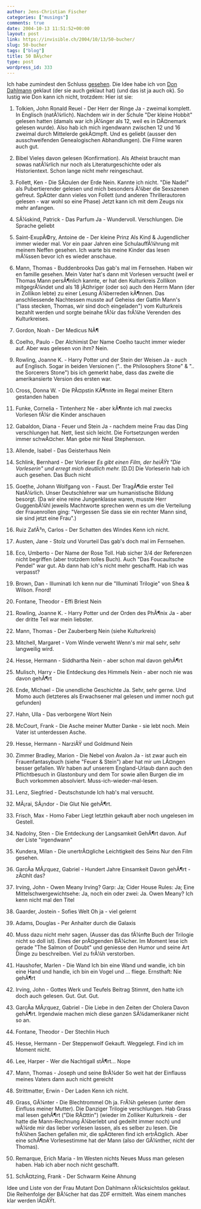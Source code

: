 ```yaml
---
author: Jens-Christian Fischer
categories: ["musings"]
comments: true
date: 2004-10-13 11:51:52+00:00
layout: post
link: https://invisible.ch/2004/10/13/50-bucher/
slug: 50-bucher
tags: ["blog"]
title: 50 BÃ¼cher
type: post
wordpress_id: 333
---
```


Ich habe zumindest den Schluss [gesehen](https://www.muenstergass.ch/blog/index.php?p=64). Die Idee habe ich von [Don Dahlmann](https://don.antville.org/stories/937966/) geklaut (der sie auch geklaut hat) (und das ist ja auch ok). So lustig wie Don kann ich nicht, trotzdem: Hier ist sie:

1. Tolkien, John Ronald Reuel - Der Herr der Ringe
Ja - zweimal komplett. In Englisch (natÃ¼rlich). Nachdem wir in der Schule "Der kleine Hobbit" gelesen hatten (damals war ich jÃ¼nger als 12, weil es in DÃ¤nemark gelesen wurde). Also hab ich mich irgendwann zwischen 12 und 16 zweimal durch Mittelerde gekÃ¤mpft. Und es geliebt (ausser den ausschweifenden Genealogischen Abhandlungen). Die Filme waren auch gut.

2. Bibel
Vieles davon gelesen (Konfirmation). Als Atheist braucht man sowas natÃ¼rlich nur noch als Literaturgeschichte oder als Historientext. Schon lange nicht mehr reingeschaut.

3. Follett, Ken - Die SÃ¤ulen der Erde
Nein. Kannte ich nicht. "Die Nadel" als Pubertierender gelesen und mich besonders Ã¼ber die Sexszenen gefreut. SpÃ¤ter dann vieles von Follett (und anderen Thrillerautoren gelesen - war wohl so eine Phase) Jetzt kann ich mit dem Zeugs nix mehr anfangen.

4. SÃ¼skind, Patrick - Das Parfum
Ja - Wundervoll. Verschlungen. Die Sprache geliebt 

5. Saint-ExupÃ©ry, Antoine de - Der kleine Prinz
Als Kind & Jugendlicher immer wieder mal. Vor ein paar Jahren eine SchulauffÃ¼hrung mit meinem Neffen gesehen. Ich warte bis meine Kinder das lesen mÃ¼ssen bevor ich es wieder anschaue.

6. Mann, Thomas - Buddenbrooks
Das gab's mal im Fernsehen. Haben wir en famille gesehen. Mein Vater hat's dann mit Vorlesen versucht (weil er Thomas Mann persÃ¶nlich kannte, er hat den Kulturkreis Zollikon mitgegrÃ¼ndet und als 18 jÃ¤hriger (oder so) auch den Herrn Mann (der in Zollikon lebte) zu einer Lesung Ã¼berreden kÃ¶nnen. Das anschliessende Nachtessen musste auf Geheiss der Gattin Mann's ("lass stecken, Thomas, wir sind doch eingeladen") vom Kulturkreis bezahlt werden und sorgte beinahe fÃ¼r das frÃ¼he Verenden des Kulturkreises.

7. Gordon, Noah - Der Medicus
NÃ¶

8. Coelho, Paulo - Der Alchimist
Der Name Coelho taucht immer wieder auf. Aber was gelesen von ihm? Nein.

9. Rowling, Joanne K. - Harry Potter und der Stein der Weisen
Ja - auch auf Englisch. Sogar in beiden Versionen (".. the Philosophers Stone" & ".. the Sorcerers Stone") bis ich gemerkt habe, dass das zweite die amerikansierte Version des ersten war.

10. Cross, Donna W. - Die PÃ¤pstin
KÃ¶nnte im Regal meiner Eltern gestanden haben

11. Funke, Cornelia - Tintenherz
Ne - aber kÃ¶nnte ich mal zwecks Vorlesen fÃ¼r die Kinder anschauen

12. Gabaldon, Diana - Feuer und Stein
Ja - nachdem meine Frau das Ding verschlungen hat. Nett, liest sich leicht. Die Fortsetzungen werden immer schwÃ¤cher. Man gebe mir Neal Stephenson.

13. Allende, Isabel - Das Geisterhaus
Nein

14. Schlink, Bernhard - Der Vorleser
_Es gibt einen Film, der heiÃŸt "Die Vorleserin" und erregt mich deutlich mehr._ [D.D]
Die Vorleserin hab ich auch gesehen. Das Buch nicht

15. Goethe, Johann Wolfgang von - Faust. Der TragÃ¶die erster Teil
NatÃ¼rlich. Unser Deutschlehrer war um humanistische Bildung besorgt. (Da wir eine reine Jungenklasse waren, musste Herr GuggenbÃ¼hl jeweils Machtworte sprechen wenn es um die Verteilung der Frauenrollen ging: "Vergessen Sie dass sie ein rechter Mann sind, sie sind jetzt eine Frau".)

16. Ruiz ZafÃ³n, Carlos - Der Schatten des Windes
Kenn ich nicht. 

17. Austen, Jane - Stolz und Vorurteil
Das gab's doch mal im Fernsehen. 

18. Eco, Umberto - Der Name der Rose
Toll. Hab sicher 3/4 der Referenzen nicht begriffen (aber trotzdem tolles Buch). Auch "Das Foucaultsche Pendel" war gut. Ab dann hab ich's nicht mehr geschafft. Hab ich was verpasst?

19. Brown, Dan - Illuminati
Ich kenn nur die "Illuminati Trilogie" von Shea & Wilson. Fnord!

20. Fontane, Theodor - Effi Briest
Nein

21. Rowling, Joanne K. - Harry Potter und der Orden des PhÃ¶nix
Ja - aber der dritte Teil war mein liebster.

22. Mann, Thomas - Der Zauberberg
Nein (siehe Kulturkreis)

23. Mitchell, Margaret - Vom Winde verweht
Wenn's mir mal sehr, sehr langweilig wird.

24. Hesse, Hermann - Siddhartha
Nein - aber schon mal davon gehÃ¶rt

25. Mulisch, Harry - Die Entdeckung des Himmels
Nein - aber noch nie was davon gehÃ¶rt

26. Ende, Michael - Die unendliche Geschichte
Ja. Sehr, sehr gerne. Und Momo auch (letzteres als Erwachsener mal gelesen und immer noch gut gefunden)

27. Hahn, Ulla - Das verborgene Wort
Nein

28. McCourt, Frank - Die Asche meiner Mutter
Danke - sie lebt noch. Mein Vater ist unterdessen Asche.

29. Hesse, Hermann - NarziÃŸ und Goldmund
Nein

30. Zimmer Bradley, Marion - Die Nebel von Avalon
Ja - ist zwar auch ein Frauenfantasybuch (siehe "Feuer & Stein") aber hat mir um LÃ¤ngen besser gefallen. Wir haben auf unserem England-Urlaub dann auch den Pflichtbesuch in Glastonbury und dem Tor sowie allen Burgen die im Buch vorkommen absolviert. Muss-ich-wieder-mal-lesen.

31. Lenz, Siegfried - Deutschstunde
Ich hab's mal versucht.

32. MÃ¡rai, SÃ¡ndor - Die Glut
Nie gehÃ¶rt.

33. Frisch, Max - Homo Faber
Liegt letzthin gekauft aber noch ungelesen im Gestell.

34. Nadolny, Sten - Die Entdeckung der Langsamkeit
GehÃ¶rt davon. Auf der Liste "irgendwann"

35. Kundera, Milan - Die unertrÃ¤gliche Leichtigkeit des Seins
Nur den Film gesehen.

36. GarcÃ­a MÃ¡rquez, Gabriel - Hundert Jahre Einsamkeit
Davon gehÃ¶rt - zÃ¤hlt das?

37. Irving, John - Owen Meany
Irving? Garp: Ja; Cider House Rules: Ja; Eine Mittelschwergewichtsehe: Ja, noch ein oder zwei: Ja. Owen Meany? Ich kenn nicht mal den Titel

38. Gaarder, Jostein - Sofies Welt
Oh ja - viel gelernt

39. Adams, Douglas - Per Anhalter durch die Galaxis
42. Muss dazu nicht mehr sagen. (Ausser das das fÃ¼nfte Buch der Trilogie nicht so doll ist). Eines der prÃ¤genden BÃ¼cher. Im Moment lese ich gerade "The Salmon of Doubt" und geniesse den Humor und seine Art Dinge zu beschreiben. Viel zu frÃ¼h verstorben.

40. Haushofer, Marlen - Die Wand
Ich bin eine Wand und wandle, ich bin eine Hand und handle, ich bin ein Vogel und ... fliege. 
Ernsthaft: Nie gehÃ¶rt 

41. Irving, John - Gottes Werk und Teufels Beitrag
Stimmt, den hatte ich doch auch gelesen. Gut. Gut. Gut.

42. GarcÃ­a MÃ¡rquez, Gabriel - Die Liebe in den Zeiten der Cholera
Davon gehÃ¶rt. Irgendwie machen mich diese ganzen SÃ¼damerikaner nicht so an.

43. Fontane, Theodor - Der Stechlin
Huch

44. Hesse, Hermann - Der Steppenwolf
Gekauft. Weggelegt. Find ich im Moment nicht.

45. Lee, Harper - Wer die Nachtigall stÃ¶rt...
Nope

46. Mann, Thomas - Joseph und seine BrÃ¼der
So weit hat der Einflauss meines Vaters dann auch nicht gereicht

47. Strittmatter, Erwin - Der Laden
Kenn ich nicht.

48. Grass, GÃ¼nter - Die Blechtrommel
Oh ja. FrÃ¼h gelesen (unter dem Einfluss meiner Mutter). Die Danziger Trilogie verschlungen. Hab Grass mal lesen gehÃ¶rt ("Die RÃ¤ttin") (wieder im Zolliker Kulturkreis - der hatte die Mann-Rechnung Ã¼berlebt und gedeiht immer noch) und wÃ¼rde mir das lieber vorlesen lassen, als es selber zu lesen. Die frÃ¼hen Sachen gefallen mir, die spÃ¤teren find ich ertrÃ¤glich. Aber eine schÃ¶ne Vorlesestimme hat der Mann (also der GÃ¼nther, nicht der Thomas).

49. Remarque, Erich Maria - Im Westen nichts Neues
Muss man gelesen haben. Hab ich aber noch nicht geschafft.

50. SchÃ¤tzing, Frank - Der Schwarm
Keine Ahnung

Idee und Liste von der Frau Mutant Don Dahlmann rÃ¼cksichtslos geklaut. Die Reihenfolge der BÃ¼cher hat das ZDF ermittelt. Was einem manches klar werden lÃ¤ÃŸt.
